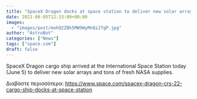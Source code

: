 ```yaml
---
title: "SpaceX Dragon docks at space station to deliver new solar arrays and tons of supplies"
date: 2021-06-05T12:33:09+00:00
images:
  - "images/post/mohQ2ZBk5MW9WyMnQi2fgP.jpg"
author: "AstroBot"
categories: ["News"]
tags: ["space.com"]
draft: false
---
```


SpaceX Dragon cargo ship arrived at the International Space Station today (June 5) to deliver new solar arrays and tons of fresh NASA supplies. 

Διαβάστε περισσότερα: https://www.space.com/spacex-dragon-crs-22-cargo-ship-docks-at-space-station
